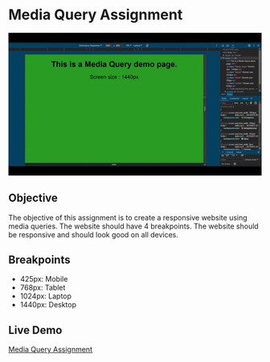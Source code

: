 # Media Query Assignment

![Media Query Assignment](./outputs/ezgif-4-aa10b6b2be.gif)

## Objective
The objective of this assignment is to create a responsive website using media queries. The website should have 4 breakpoints. The website should be responsive and should look good on all devices.

## Breakpoints
+ 425px: Mobile
+ 768px: Tablet
+ 1024px: Laptop
+ 1440px: Desktop

## Live Demo
[Media Query Assignment]()